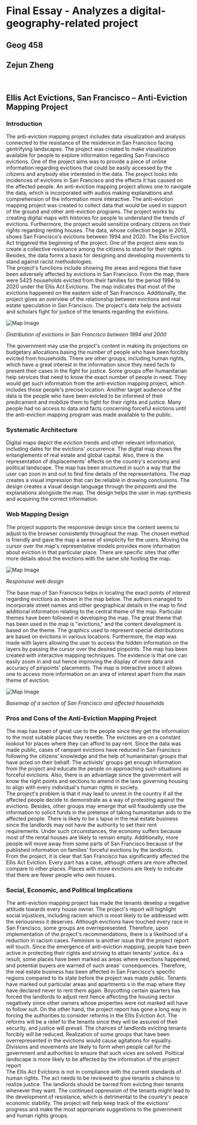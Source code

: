 # Final Essay - Analyzes a digital-geography-related project
## Geog 458
## Zejun Zheng
 
## **Ellis Act Evictions, San Francisco – Anti-Eviction Mapping Project**
### Introduction
The anti-eviction mapping project includes data visualization and analysis connected to the resistance of the residence in San Francisco facing gentrifying landscapes. The project was created to make visualization available for people to explore information regarding San Francisco evictions. One of the project aims was to provide a piece of online information regarding evictions that could be easily accessed by the citizens and anybody else interested in the data. The project looks into incidences of evictions in San Francisco and the effects it has caused on the affected people. An anti-eviction mapping project allows one to navigate the data, which is incorporated with audios making explanations and comprehension of the information more interactive. The anti-eviction mapping project was created to collect data that would be used in support of the ground and other anti-eviction programs. The project works by creating digital maps with histories for people to understand the trends of evictions.
Furthermore, the project would sensitize ordinary citizens on their rights regarding renting houses. The data, whose collection began in 2013, shows San Francisco's evictions between 1994 and 2020.  The Ellis Eviction Act triggered the beginning of the project. One of the project aims was to create a collective resistance among the citizens to stand for their rights. Besides, the data forms a basis for designing and developing movements to stand against racist methodologies.  
The project's functions include showing the areas and regions that have been adversely affected by evictions in San Francisco. 
From the map, there were 5425 households evicted from their families for the period 1994 to 2020 under the Ellis Act Evictions. The map indicates that most of the evictions happened on the eastern side of San Francisco. Additionally, the project gives an overview of the relationship between evictions and real estate speculation in San Francisco. The project's data help the activists and scholars fight for justice of the tenants regarding the evictions.
 
 ![Map Image](img/pic1.png)

_Distribution of evictions in San Francisco between 1994 and 2000_

The government may use the project's content in making its projections on budgetary allocations basing the number of people who have been forcibly evicted from households. There are other groups, including human rights, which have a great interest in the information since they need facts to present their cases in the fight for justice. Some groups offer humanitarian help services that need to know the exact number of people in need. They would get such information from the anti-eviction mapping project, which includes those people's precise location. Another target audience of the data is the people who have been evicted to be informed of their predicament and mobilize them to fight for their rights and justice.  Many people had no access to data and facts concerning forceful evictions until the anti-eviction mapping program was made available to the public.  
### Systematic Architecture
Digital maps depict the eviction trends and other relevant information, including dates for the evictions' occurrence. The digital map shows the entanglements of real estate and global capital. Also, there is the representation of displacements' effects on the country's economy and political landscape. The map has been structured in such a way that the user can zoon in and out to find fine details of the representations. The map creates a visual impression that can be reliable in drawing conclusions. The design creates a visual design language through the pinpoints and the explanations alongside the map. The design helps the user in map synthesis and acquiring the correct information.  
### Web Mapping Design
The project supports the responsive design since the content seems to adjust to the browser consistently throughout the map. The chosen method is friendly and gave the map a sense of simplicity for the users. Moving the cursor over the map's representative models provides more information about eviction in that particular place. There are specific sites that offer more details about the evictions with the same site hosting the map.
  
  ![Map Image](img/pic2.png)

_Responsive web design_

The base map of San Francisco helps in locating the exact points of interest regarding evictions as shown in the map below. The authors managed to incorporate street names and other geographical details in the map to find additional information relating to the central theme of the map. Particular themes have been followed in developing the map. The great theme that has been used in the map is "evictions," and the content development is based on the theme. The graphics used to represent special distributions are based on evictions in various locations. Furthermore, the map was made with layers allowing the user to access the hidden information on the layers by passing the cursor over the desired pinpoints. The map has been created with interactive mapping techniques. The evidence is that one can easily zoom in and out hence improving the display of more data and accuracy of pinpoints' placements. The map is interactive since it allows one to access more information on an area of interest apart from the main theme of eviction. 
  
  ![Map Image](img/pic3.png)

_Basemap of a section of San Francisco and affected households_

### Pros and Cons of the Anti-Eviction Mapping Project
The map has been of great use to the people since they get the information to the most suitable places they resettle. The evictees are on a constant lookout for places where they can afford to pay rent. Since the data was made public, cases of rampant evictions have reduced in San Francisco following the citizens' knowledge and the help of humanitarian groups that have acted on their behalf. The activists' groups get enough information from the project and educate the people on approaching such situations as forceful evictions. Also, there is an advantage since the government will know the right points and sections to amend in the laws governing housing to align with every individual's human rights in society.   
The project's problem is that it may lead to unrest in the country if all the affected people decide to demonstrate as a way of protesting against the evictions. Besides, other groups may emerge that will fraudulently use the information to solicit funds in the pretense of taking humanitarian aids to the affected people. There is likely to be s lapse in the real estate business since the landlords may not have the authority to set their rent requirements. Under such circumstances, the economy suffers because most of the rental houses are likely to remain empty. Additionally, more people will move away from some parts of San Francisco because of the published information on families' forceful evictions by the landlords.  
From the project, it is clear that San Francisco has significantly affected the Ellis Act Eviction. Every part has a case, although others are more affected compare to other places. Places with more evictions are likely to indicate that there are fewer people who own houses. 
### Social, Economic, and Political Implications
The anti-eviction mapping project has made the tenants develop a negative attitude towards every house owner. The project's report will highlight social injustices, including racism which is most likely to be addressed with the seriousness it deserves. Although evictions have touched every race in San Francisco, some groups are overrepresented. Therefore, upon implementation of the project's recommendations, there is a likelihood of a reduction in racism cases. Feminism is another issue that the project report will touch. 
Since the emergence of anti-eviction mapping, people have been active in protecting their rights and striving to attain tenants' justice. As a result, some places have been marked as areas where evections happened, and potential buyers are warned of such areas' consequences. Therefore, the real estate business has been affected in San Francisco's specific regions compared to its state before the project was made public. Tenants have marked out particular areas and apartments s in the map where they have declared never to rent them again. Boycotting certain quarters has forced the landlords to adjust rent hence affecting the housing sector negatively since other owners whose properties were not marked will have to follow suit.
On the other hand, the project report has gone a long way in forcing the authorities to consider reforms in the Ellis Eviction Act. The reforms will be a relief to the tenants since they will be assured of their security, and justice will prevail. The chances of landlords evicting tenants forcibly will be reduced. Realization of some groups that have been overrepresented in the evictions would cause agitations for equality. Divisions and movements are likely to form when people call for the government and authorities to ensure that such vices are solved. Political landscape is more likely to be affected by the information of the project report  
The Ellis Act Evictions is not in compliance with the current standards of human rights. The act needs to be reviewed to give tenants a chance to realize justice. The landlords should be barred from evicting their tenants whenever they want. The continued oppression of the tenants might lead to the development of resistance, which is detrimental to the country's peace economic stability. The project will help keep track of the evictions' progress and make the most appropriate suggestions to the government and human rights groups.  

